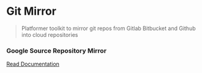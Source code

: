 # Git Mirror
> Platformer toolkit to mirror git repos from Gitlab Bitbucket and Github into cloud repositories



### Google Source Repository Mirror

[Read Documentation](./gsr-mirror)